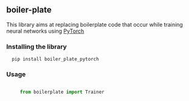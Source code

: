 ## boiler-plate

This library aims at replacing boilerplate code that occur while training neural networks using [PyTorch](https://pytorch.org/)

### Installing the library
      pip install boiler_plate_pytorch
      
### Usage
```python

     from boilerplate import Trainer
     
 ```
